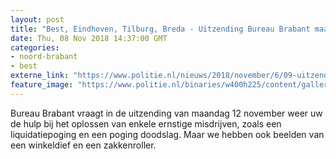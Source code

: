 ```yaml
---
layout: post
title: "Best, Eindhoven, Tilburg, Breda - Uitzending Bureau Brabant maandag 12 november"
date: Thu, 08 Nov 2018 14:37:00 GMT
categories: 
- noord-brabant 
- best 
externe_link: "https://www.politie.nl/nieuws/2018/november/6/09-uitzending-bureau-brabant-maandag-12-november.html"
feature_image: "https://www.politie.nl/binaries/w400h225/content/gallery/politie/nieuws/2018/november/09-ob/20181112-standupper-ehv.jpg"
---
```


Bureau Brabant vraagt in de uitzending van maandag 12 november weer uw de hulp bij het oplossen van enkele ernstige misdrijven, zoals een liquidatiepoging en een poging doodslag. Maar we hebben ook beelden van een winkeldief en een zakkenroller.
